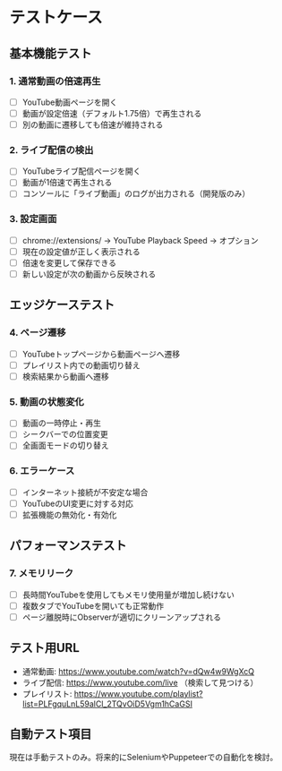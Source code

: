 # テストケース

## 基本機能テスト

### 1. 通常動画の倍速再生
- [ ] YouTube動画ページを開く
- [ ] 動画が設定倍速（デフォルト1.75倍）で再生される
- [ ] 別の動画に遷移しても倍速が維持される

### 2. ライブ配信の検出
- [ ] YouTubeライブ配信ページを開く
- [ ] 動画が1倍速で再生される
- [ ] コンソールに「ライブ動画」のログが出力される（開発版のみ）

### 3. 設定画面
- [ ] chrome://extensions/ → YouTube Playback Speed → オプション
- [ ] 現在の設定値が正しく表示される
- [ ] 倍速を変更して保存できる
- [ ] 新しい設定が次の動画から反映される

## エッジケーステスト

### 4. ページ遷移
- [ ] YouTubeトップページから動画ページへ遷移
- [ ] プレイリスト内での動画切り替え
- [ ] 検索結果から動画へ遷移

### 5. 動画の状態変化
- [ ] 動画の一時停止・再生
- [ ] シークバーでの位置変更
- [ ] 全画面モードの切り替え

### 6. エラーケース
- [ ] インターネット接続が不安定な場合
- [ ] YouTubeのUI変更に対する対応
- [ ] 拡張機能の無効化・有効化

## パフォーマンステスト

### 7. メモリリーク
- [ ] 長時間YouTubeを使用してもメモリ使用量が増加し続けない
- [ ] 複数タブでYouTubeを開いても正常動作
- [ ] ページ離脱時にObserverが適切にクリーンアップされる

## テスト用URL

- 通常動画: https://www.youtube.com/watch?v=dQw4w9WgXcQ
- ライブ配信: https://www.youtube.com/live （検索して見つける）
- プレイリスト: https://www.youtube.com/playlist?list=PLFgquLnL59alCl_2TQvOiD5Vgm1hCaGSI

## 自動テスト項目

現在は手動テストのみ。将来的にSeleniumやPuppeteerでの自動化を検討。